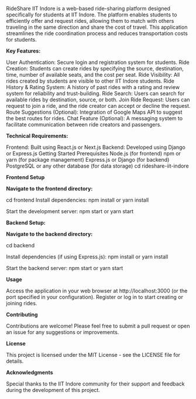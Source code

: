 RideShare IIT Indore is a web-based ride-sharing platform designed specifically for students at IIT Indore. The platform enables students to efficiently offer and request rides, allowing them to match with others traveling in the same direction and share the cost of travel. This application streamlines the ride coordination process and reduces transportation costs for students.

**Key Features:**

User Authentication: Secure login and registration system for students. Ride Creation: Students can create rides by specifying the source, destination, time, number of available seats, and the cost per seat. Ride Visibility: All rides created by students are visible to other IIT Indore students. Ride History & Rating System: A history of past rides with a rating and review system for reliability and trust-building. Ride Search: Users can search for available rides by destination, source, or both. Join Ride Request: Users can request to join a ride, and the ride creator can accept or decline the request. Route Suggestions (Optional): Integration of Google Maps API to suggest the best routes for rides. Chat Feature (Optional): A messaging system to facilitate communication between ride creators and passengers.

**Technical Requirements:**

Frontend: Built using React.js or Next.js Backend: Developed using Django or Express.js Getting Started Prerequisites Node.js (for frontend) npm or yarn (for package management) Express.js or Django (for backend) PostgreSQL or any other database (for data storage) cd rideshare-iit-indore

**Frontend Setup**

**Navigate to the frontend directory:**

cd frontend Install dependencies: npm install or yarn install

Start the development server: npm start or yarn start

**Backend Setup:**

**Navigate to the backend directory:**

cd backend

Install dependencies (if using Express.js): npm install or yarn install

Start the backend server: npm start or yarn start

**Usage**

Access the application in your web browser at http://localhost:3000 (or the port specified in your configuration). Register or log in to start creating or joining rides.

**Contributing**

Contributions are welcome! Please feel free to submit a pull request or open an issue for any suggestions or improvements.

**License**

This project is licensed under the MIT License - see the LICENSE file for details.

**Acknowledgments**

Special thanks to the IIT Indore community for their support and feedback during the development of this project.

